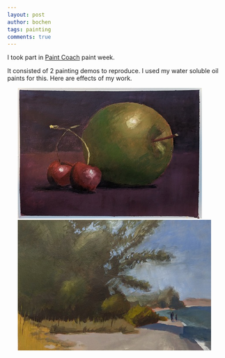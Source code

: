 ```yaml
---
layout: post
author: bochen
tags: painting
comments: true
---
```

I took part in [Paint Coach](https://www.youtube.com/@paintcoach) paint week.

It consisted of 2 painting demos to reproduce. 
I used my water soluble oil paints for this. Here are effects of my work.

<ul id="media" class="clearfix justified-gallery">

<div
class="albumList"
data-sub-html=""
data-download-url="../assets/images/paintweek/large_000.jpg"
data-src="../assets/images/paintweek/large_000.jpg"
data-exthumbimage="../assets/images/paintweek/thumb_000.jpg"
data-filename="apple"
>
<a href="../assets/images/paintweek/large_000.jpg">
  <img src="../assets/images/paintweek/small_000.jpg" height="300" />
</a>
</div>

<div
class="albumList"
data-sub-html=""
data-download-url="../assets/images/paintweek/large_001.jpg"
data-src="../assets/images/paintweek/large_001.jpg"
data-exthumbimage="../assets/images/paintweek/thumb_001.jpg"
data-filename="landscape"
>
<a href="../assets/images/paintweek/large_001.jpg">
  <img src="../assets/images/paintweek/small_001.jpg" height="300" />
</a>
</div>

</ul>